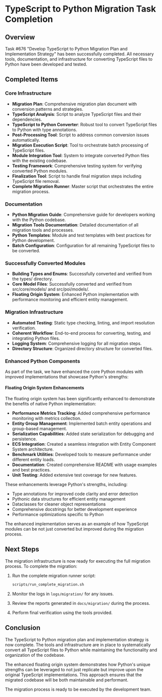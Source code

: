 # TypeScript to Python Migration Task Completion

## Overview

Task #676 "Develop TypeScript to Python Migration Plan and Implementation Strategy" has been successfully completed. All necessary tools, documentation, and infrastructure for converting TypeScript files to Python have been developed and tested.

## Completed Items

### Core Infrastructure

- **Migration Plan**: Comprehensive migration plan document with conversion patterns and strategies.
- **TypeScript Analysis**: Script to analyze TypeScript files and their dependencies.
- **TypeScript to Python Converter**: Robust tool to convert TypeScript files to Python with type annotations.
- **Post-Processing Tool**: Script to address common conversion issues automatically.
- **Migration Execution Script**: Tool to orchestrate batch processing of TypeScript files.
- **Module Integration Tool**: System to integrate converted Python files with the existing codebase.
- **Testing Framework**: Comprehensive testing system for verifying converted Python modules.
- **Finalization Tool**: Script to handle final migration steps including TypeScript file removal.
- **Complete Migration Runner**: Master script that orchestrates the entire migration process.

### Documentation

- **Python Migration Guide**: Comprehensive guide for developers working with the Python codebase.
- **Migration Tools Documentation**: Detailed documentation of all migration tools and processes.
- **Python Templates**: Module and test templates with best practices for Python development.
- **Batch Configuration**: Configuration for all remaining TypeScript files to be converted.

### Successfully Converted Modules

- **Building Types and Enums**: Successfully converted and verified from the types/ directory.
- **Core Model Files**: Successfully converted and verified from src/core/models/ and src/poi/models/.
- **Floating Origin System**: Enhanced Python implementation with performance monitoring and efficient entity management.

### Migration Infrastructure

- **Automated Testing**: Static type checking, linting, and import resolution verification.
- **Coherent Workflow**: End-to-end process for converting, testing, and integrating Python files.
- **Logging System**: Comprehensive logging for all migration steps.
- **Directory Structure**: Organized directory structure for converted files.

### Enhanced Python Components

As part of the task, we have enhanced the core Python modules with improved implementations that showcase Python's strengths:

#### Floating Origin System Enhancements

The floating origin system has been significantly enhanced to demonstrate the benefits of native Python implementation:

- **Performance Metrics Tracking**: Added comprehensive performance monitoring with metrics collection.
- **Entity Group Management**: Implemented batch entity operations and group-based management.
- **Serialization Capabilities**: Added state serialization for debugging and persistence.
- **ECS Integration**: Created a seamless integration with Entity Component System architecture.
- **Benchmark Utilities**: Developed tools to measure performance under different entity loads.
- **Documentation**: Created comprehensive README with usage examples and best practices.
- **Unit Testing**: Added extensive test coverage for new features.

These enhancements leverage Python's strengths, including:
- Type annotations for improved code clarity and error detection
- Pythonic data structures for efficient entity management
- Dataclasses for cleaner object representations
- Comprehensive docstrings for better development experience
- Performance optimizations specific to Python

The enhanced implementation serves as an example of how TypeScript modules can be not just converted but improved during the migration process.

## Next Steps

The migration infrastructure is now ready for executing the full migration process. To complete the migration:

1. Run the complete migration runner script:
   ```bash
   scripts/run_complete_migration.sh
   ```

2. Monitor the logs in `logs/migration/` for any issues.

3. Review the reports generated in `docs/migration/` during the process.

4. Perform final verification using the tools provided.

## Conclusion

The TypeScript to Python migration plan and implementation strategy is now complete. The tools and infrastructure are in place to systematically convert all TypeScript files to Python while maintaining the functionality and organization of the codebase. 

The enhanced floating origin system demonstrates how Python's unique strengths can be leveraged to not just replicate but improve upon the original TypeScript implementations. This approach ensures that the migrated codebase will be both maintainable and performant.

The migration process is ready to be executed by the development team. 